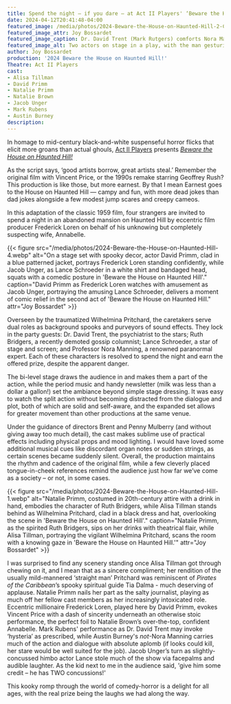 ```yaml
---
title: Spend the night — if you dare — at Act II Players' ‘Beware the House on Haunted Hill!’
date: 2024-04-12T20:41:48-04:00
featured_image: /media/photos/2024-Beware-the-House-on-Haunted-Hill-2-Cropped.webp
featured_image_attr: Joy Bossardet
featured_image_caption: Dr. David Trent (Mark Rutgers) comforts Nora Manning (Austin Burney) as chaos descends in the House on Haunted Hill. 
featured_image_alt: Two actors on stage in a play, with the man gesturing animatedly and the woman listening intently, both in period costumes, portraying Dr. David Trent and Nora Manning.
author: Joy Bossardet
production: '2024 Beware the House on Haunted Hill!'
Theatre: Act II Players
cast: 
- Alisa Tillman
- David Primm
- Natalie Primm
- Natalie Brown
- Jacob Unger
- Mark Rubens
- Austin Burney
description:
---
```

In homage to mid-century black-and-white suspenseful horror flicks that elicit more groans than actual ghouls, [Act II Players](/theatres/act-ii-players/) presents [*Beware the House on Haunted Hill!*](/productions/2024-beware-the-house-on-haunted-hill/)

As the script says, ‘good artists borrow, great artists steal.’ Remember the original film with Vincent Price, or the 1990s remake starring Geoffrey Rush? This production is like those, but more earnest. By that I mean Earnest goes to the House on Haunted Hill — campy and fun, with more dead jokes than dad jokes alongside a few modest jump scares and creepy cameos.<!--more-->

In this adaptation of the classic 1959 film, four strangers are invited to spend a night in an abandoned mansion on Haunted Hill by eccentric film producer Frederick Loren on behalf of his unknowing but completely suspecting wife, Annabelle. 

{{< figure src="/media/photos/2024-Beware-the-House-on-Haunted-Hill-4.webp" alt="On a stage set with spooky decor, actor David Primm, clad in a blue patterned jacket, portrays Frederick Loren standing confidently, while Jacob Unger, as Lance Schroeder in a white shirt and bandaged head, squats with a comedic posture in 'Beware the House on Haunted Hill'." caption="David Primm as Frederick Loren watches with amusement as Jacob Unger, portraying the amusing Lance Schroeder, delivers a moment of comic relief in the second act of 'Beware the House on Haunted Hill." attr="Joy Bossardet" >}}

Overseen by the traumatized Wilhelmina Pritchard, the caretakers serve dual roles as background spooks and purveyors of sound effects. They lock in the party guests: Dr. David Trent, the psychiatrist to the stars; Ruth Bridgers, a recently demoted gossip columnist; Lance Schroeder, a star of stage and screen; and Professor Nora Manning, a renowned paranormal expert. Each of these characters is resolved to spend the night and earn the offered prize, despite the apparent danger.

The bi-level stage draws the audience in and makes them a part of the action, while the period music and handy newsletter (milk was less than a dollar a gallon!) set the ambiance beyond simple stage dressing. It was easy to watch the split action without becoming distracted from the dialogue and plot, both of which are solid and self-aware, and the expanded set allows for greater movement than other productions at the same venue. 

Under the guidance of directors Brent and Penny Mulberry (and without giving away too much detail), the cast makes sublime use of practical effects including physical props and mood lighting. I would have loved some additional musical cues like discordant organ notes or sudden strings, as certain scenes became suddenly silent. Overall, the production maintains the rhythm and cadence of the original film, while a few cleverly placed tongue-in-cheek references remind the audience just how far we’ve come as a society – or not, in some cases.

{{< figure src="/media/photos/2024-Beware-the-House-on-Haunted-Hill-1.webp" alt="Natalie Primm, costumed in 20th-century attire with a drink in hand, embodies the character of Ruth Bridgers, while Alisa Tillman stands behind as Wilhelmina Pritchard, clad in a black dress and hat, overlooking the scene in 'Beware the House on Haunted Hill'." caption="Natalie Primm, as the spirited Ruth Bridgers, sips on her drinks with theatrical flair, while Alisa Tillman, portraying the vigilant Wilhelmina Pritchard, scans the room with a knowing gaze in 'Beware the House on Haunted Hill.'" attr="Joy Bossardet" >}}

I was surprised to find any scenery standing once Alisa Tillman got through chewing on it, and I mean that as a sincere compliment; her rendition of the usually mild-mannered ‘straight man’ Pritchard was reminiscent of *Pirates of the Caribbean*’s spooky spiritual guide Tia Dalma - much deserving of applause. Natalie Primm nails her part as the salty journalist, playing as much off her fellow cast members as her increasingly intoxicated role. Eccentric millionaire Frederick Loren, played here by David Primm, evokes Vincent Price with a dash of sincerity underneath an otherwise stoic performance, the perfect foil to Natalie Brown’s over-the-top, confident Annabelle. Mark Rubens' performance as Dr. David Trent may invoke ‘hysteria’ as prescribed, while Austin Burney's *not*-Nora Manning carries much of the action and dialogue with absolute aplomb (if looks could kill, her stare would be well suited for the job). Jacob Unger’s turn as slightly-concussed himbo actor Lance stole much of the show via facepalms and audible laughter. As the kid next to me in the audience said, 'give him some credit – he has TWO concussions!'

This kooky romp through the world of comedy-horror is a delight for all ages, with the real prize being the laughs we had along the way. 